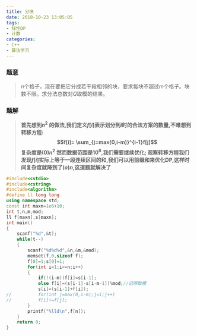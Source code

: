 ```yaml
---
title: 分块
date: 2018-10-23 13:05:05
tags: 
- 线性DP
- 计数
categories: 
- C++
- 算法学习
---
```


### 题意

> $n$个格子，现在要把它分成若干段相邻的块，要求每块不超过$m$个格子。块数不限。求分法总数对$Q$取模的结果。

### 题解

> **首先想到$n^2$ 的做法,我们定义$f[i]$表示划分到$i$时的合法方案的数量,不难想到转移方程:$$f[i]= \sum_{j=max(0,i-m)}^{i-1}f[j]$$ 
> 复杂度是$(0)n^2$
> 然而数据范围是$10^6$,我们需要继续优化;
> 观察转移方程我们发现$f[i]$实际上等于一段连续区间的和,我们可以用前缀和来优化DP,这样时间复杂度就降到了$(o)n$,这道题就解决了**

```cpp
#include<cstdio>
#include<cstring>
#include<algorithm>
#define ll long long
using namespace std;
const int maxn=1e6+10;
int t,n,m,mod;
ll f[maxn],s[maxn];
int main()
{
	scanf("%d",&t);
	while(t--)
	{
		scanf("%d%d%d",&n,&m,&mod);
		memset(f,0,sizeof f);
		f[0]=1;s[0]=1;
		for(int i=1;i<=n;i++)
		{
			if(!(i-m))f[i]=s[i-1];
			else f[i]=(s[i-1]-s[i-m-1])%mod;//记得取模
			s[i]=(s[i-1]+f[i]);
//			for(int j=max(0,i-m);j<i;j++)
//			f[i]+=f[j];
		}
		printf("%lld\n",f[n]);
	}
	return 0;
}
```
<!--stackedit_data:
eyJoaXN0b3J5IjpbMTM0ODY2MjYwNV19
-->